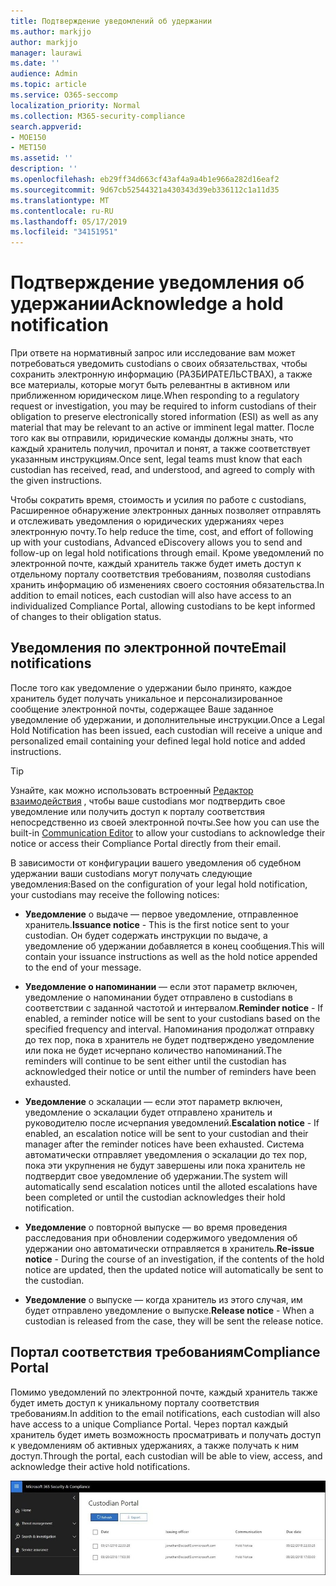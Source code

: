 ```yaml
---
title: Подтверждение уведомлений об удержании
ms.author: markjjo
author: markjjo
manager: laurawi
ms.date: ''
audience: Admin
ms.topic: article
ms.service: O365-seccomp
localization_priority: Normal
ms.collection: M365-security-compliance
search.appverid:
- MOE150
- MET150
ms.assetid: ''
description: ''
ms.openlocfilehash: eb29ff34d663cf43af4a9a4b1e966a282d16eaf2
ms.sourcegitcommit: 9d67cb52544321a430343d39eb336112c1a11d35
ms.translationtype: MT
ms.contentlocale: ru-RU
ms.lasthandoff: 05/17/2019
ms.locfileid: "34151951"
---
```

# <a name="acknowledge-a-hold-notification"></a><span data-ttu-id="77188-102">Подтверждение уведомления об удержании</span><span class="sxs-lookup"><span data-stu-id="77188-102">Acknowledge a hold notification</span></span> 
<span data-ttu-id="77188-103">При ответе на нормативный запрос или исследование вам может потребоваться уведомить custodians о своих обязательствах, чтобы сохранить электронную информацию (РАЗБИРАТЕЛЬСТВАХ), а также все материалы, которые могут быть релевантны в активном или приближенном юридическом лице.</span><span class="sxs-lookup"><span data-stu-id="77188-103">When responding to a regulatory request or investigation, you may be required to  inform custodians of their obligation to preserve electronically stored information (ESI) as well as any material that may be relevant to an active or imminent legal matter.</span></span> <span data-ttu-id="77188-104">После того как вы отправили, юридические команды должны знать, что каждый хранитель получил, прочитал и понят, а также соответствует указанным инструкциям.</span><span class="sxs-lookup"><span data-stu-id="77188-104">Once sent, legal teams must know that each custodian has received, read, and understood, and agreed to comply with the given instructions.</span></span>

<span data-ttu-id="77188-105">Чтобы сократить время, стоимость и усилия по работе с custodians, Расширенное обнаружение электронных данных позволяет отправлять и отслеживать уведомления о юридических удержаниях через электронную почту.</span><span class="sxs-lookup"><span data-stu-id="77188-105">To help reduce the time, cost, and effort of following up with your custodians,  Advanced eDiscovery allows you to send and follow-up on legal hold notifications through email.</span></span> <span data-ttu-id="77188-106">Кроме уведомлений по электронной почте, каждый хранитель также будет иметь доступ к отдельному порталу соответствия требованиям, позволяя custodians хранить информацию об изменениях своего состояния обязательства.</span><span class="sxs-lookup"><span data-stu-id="77188-106">In addition to email notices, each custodian will also have access to an individualized Compliance Portal, allowing custodians to be kept informed of changes to their obligation status.</span></span>

## <a name="email-notifications"></a><span data-ttu-id="77188-107">Уведомления по электронной почте</span><span class="sxs-lookup"><span data-stu-id="77188-107">Email notifications</span></span>
<span data-ttu-id="77188-108">После того как уведомление о удержании было принято, каждое хранитель будет получать уникальное и персонализированное сообщение электронной почты, содержащее Ваше заданное уведомление об удержании, и дополнительные инструкции.</span><span class="sxs-lookup"><span data-stu-id="77188-108">Once a Legal Hold Notification has been issued, each custodian will receive a unique and personalized email containing your defined legal hold notice and added instructions.</span></span> 

> [!Tip] 
> <span data-ttu-id="77188-109">Узнайте, как можно использовать встроенный [Редактор взаимодействия](using-communications-editor.md) , чтобы ваше custodians мог подтвердить свое уведомление или получить доступ к порталу соответствия непосредственно из своей электронной почты.</span><span class="sxs-lookup"><span data-stu-id="77188-109">See how you can use the built-in  [Communication Editor](using-communications-editor.md) to allow your custodians to acknowledge their notice or access their Compliance Portal directly from their email.</span></span>

<span data-ttu-id="77188-110">В зависимости от конфигурации вашего уведомления об судебном удержании ваши custodians могут получать следующие уведомления:</span><span class="sxs-lookup"><span data-stu-id="77188-110">Based on the configuration of your legal hold notification, your custodians may receive the following notices:</span></span> 

- <span data-ttu-id="77188-111">**Уведомление** о выдаче — первое уведомление, отправленное хранитель.</span><span class="sxs-lookup"><span data-stu-id="77188-111">**Issuance notice** - This is the first notice sent to your custodian.</span></span> <span data-ttu-id="77188-112">Он будет содержать инструкции по выдаче, а уведомление об удержании добавляется в конец сообщения.</span><span class="sxs-lookup"><span data-stu-id="77188-112">This will contain your issuance instructions as well as the hold notice appended to the end of your message.</span></span>

- <span data-ttu-id="77188-113">**Уведомление о напоминании** — если этот параметр включен, уведомление о напоминании будет отправлено в custodians в соответствии с заданной частотой и интервалом.</span><span class="sxs-lookup"><span data-stu-id="77188-113">**Reminder notice** - If enabled, a reminder notice will be sent to your custodians based on the specified frequency and interval.</span></span> <span data-ttu-id="77188-114">Напоминания продолжат отправку до тех пор, пока в хранитель не будет подтверждено уведомление или пока не будет исчерпано количество напоминаний.</span><span class="sxs-lookup"><span data-stu-id="77188-114">The reminders will continue to be sent either until the custodian has acknowledged their notice or until the number of reminders have been exhausted.</span></span>

- <span data-ttu-id="77188-115">**Уведомление** о эскалации — если этот параметр включен, уведомление о эскалации будет отправлено хранитель и руководителю после исчерпания уведомлений.</span><span class="sxs-lookup"><span data-stu-id="77188-115">**Escalation notice** - If enabled, an escalation notice will be sent to your custodian and their manager after the reminder notices have been exhausted.</span></span> <span data-ttu-id="77188-116">Система автоматически отправляет уведомления о эскалации до тех пор, пока эти укрупнения не будут завершены или пока хранитель не подтвердит свое уведомление об удержании.</span><span class="sxs-lookup"><span data-stu-id="77188-116">The system will automatically send escalation notices until the alloted escalations have been completed or until the custodian acknowledges their hold notification.</span></span>

- <span data-ttu-id="77188-117">**Уведомление** о повторной выпуске — во время проведения расследования при обновлении содержимого уведомления об удержании оно автоматически отправляется в хранитель.</span><span class="sxs-lookup"><span data-stu-id="77188-117">**Re-issue notice** - During the course of an investigation, if the contents of the hold notice are updated, then the updated notice will automatically be sent to the custodian.</span></span>

- <span data-ttu-id="77188-118">**Уведомление** о выпуске — когда хранитель из этого случая, им будет отправлено уведомление о выпуске.</span><span class="sxs-lookup"><span data-stu-id="77188-118">**Release notice** - When a custodian is released from the case, they will be sent the release notice.</span></span> 

## <a name="compliance-portal"></a><span data-ttu-id="77188-119">Портал соответствия требованиям</span><span class="sxs-lookup"><span data-stu-id="77188-119">Compliance Portal</span></span>
<span data-ttu-id="77188-120">Помимо уведомлений по электронной почте, каждый хранитель также будет иметь доступ к уникальному порталу соответствия требованиям.</span><span class="sxs-lookup"><span data-stu-id="77188-120">In addition to the email notifications, each custodian will also have access to a unique Compliance Portal.</span></span> <span data-ttu-id="77188-121">Через портал каждый хранитель будет иметь возможность просматривать и получать доступ к уведомлениям об активных удержаниях, а также получать к ним доступ.</span><span class="sxs-lookup"><span data-stu-id="77188-121">Through the portal, each custodian will be able to view, access, and acknowledge their active hold notifications.</span></span>

![Портал соответствия требованиям для хранитель](../media/CustodianPortal.jpg)
